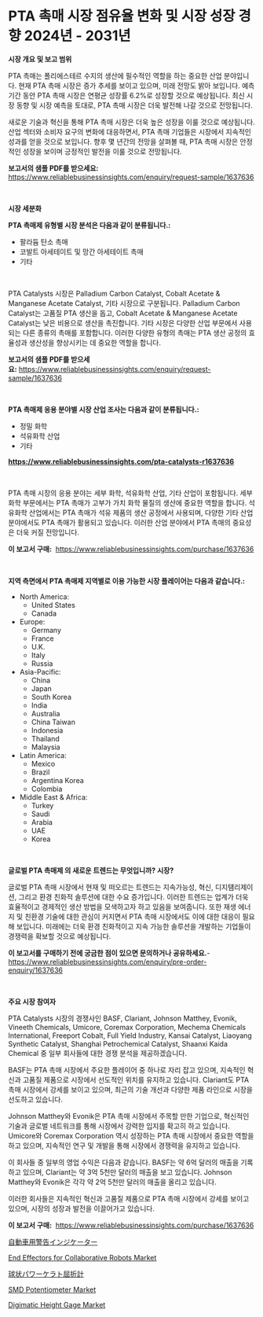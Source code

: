 <p><h1>PTA 촉매 시장 점유율 변화 및 시장 성장 경향 2024년 - 2031년</h1></p><p><strong>시장 개요 및 보고 범위</strong></p>
<p><p>PTA 촉매는 폴리에스테르 수지의 생산에 필수적인 역할을 하는 중요한 산업 분야입니다. 현재 PTA 촉매 시장은 증가 추세를 보이고 있으며, 미래 전망도 밝아 보입니다. 예측 기간 동안 PTA 촉매 시장은 연평균 성장률 6.2%로 성장할 것으로 예상됩니다. 최신 시장 동향 및 시장 예측을 토대로, PTA 촉매 시장은 더욱 발전해 나갈 것으로 전망됩니다.</p><p>새로운 기술과 혁신을 통해 PTA 촉매 시장은 더욱 높은 성장을 이룰 것으로 예상됩니다. 산업 섹터와 소비자 요구의 변화에 대응하면서, PTA 촉매 기업들은 시장에서 지속적인 성과를 얻을 것으로 보입니다. 향후 몇 년간의 전망을 살펴볼 때, PTA 촉매 시장은 안정적인 성장을 보이며 긍정적인 발전을 이룰 것으로 전망됩니다.</p></p>
<p><strong>보고서의 샘플 PDF를 받으세요:</strong> <a href="https://www.reliablebusinessinsights.com/enquiry/request-sample/1637636">https://www.reliablebusinessinsights.com/enquiry/request-sample/1637636</a></p>
<p>&nbsp;</p>
<p><strong>시장 세분화</strong></p>
<p><strong>PTA 촉매제 유형별 시장 분석은 다음과 같이 분류됩니다.:</strong></p>
<p><ul><li>팔라듐 탄소 촉매</li><li>코발트 아세테이트 및 망간 아세테이트 촉매</li><li>기타</li></ul></p>
<p>&nbsp;</p>
<p><p>PTA Catalysts 시장은 Palladium Carbon Catalyst, Cobalt Acetate & Manganese Acetate Catalyst, 기타 시장으로 구분됩니다. Palladium Carbon Catalyst는 고품질 PTA 생산을 돕고, Cobalt Acetate & Manganese Acetate Catalyst는 낮은 비용으로 생산을 촉진합니다. 기타 시장은 다양한 산업 부문에서 사용되는 다른 종류의 촉매를 포함합니다. 이러한 다양한 유형의 촉매는 PTA 생산 공정의 효율성과 생산성을 향상시키는 데 중요한 역할을 합니다.</p></p>
<p><strong>보고서의 샘플 PDF를 받으세요:</strong>&nbsp;<a href="https://www.reliablebusinessinsights.com/enquiry/request-sample/1637636">https://www.reliablebusinessinsights.com/enquiry/request-sample/1637636</a></p>
<p>&nbsp;</p>
<p><strong> PTA 촉매제 응용 분야별 시장 산업 조사는 다음과 같이 분류됩니다.:</strong></p>
<p><ul><li>정밀 화학</li><li>석유화학 산업</li><li>기타</li></ul></p>
<p><strong><a href="https://www.reliablebusinessinsights.com/pta-catalysts-r1637636">https://www.reliablebusinessinsights.com/pta-catalysts-r1637636</a></strong></p>
<p>&nbsp;</p>
<p><p>PTA 촉매 시장의 응용 분야는 세부 화학, 석유화학 산업, 기타 산업이 포함됩니다. 세부 화학 부문에서는 PTA 촉매가 고부가 가치 화학 물질의 생산에 중요한 역할을 합니다. 석유화학 산업에서는 PTA 촉매가 석유 제품의 생산 공정에서 사용되며, 다양한 기타 산업 분야에서도 PTA 촉매가 활용되고 있습니다. 이러한 산업 분야에서 PTA 촉매의 중요성은 더욱 커질 전망입니다.</p></p>
<p><strong>이 보고서 구매:</strong>&nbsp; <a href="https://www.reliablebusinessinsights.com/purchase/1637636">https://www.reliablebusinessinsights.com/purchase/1637636</a></p>
<p>&nbsp;</p>
<p><strong>지역 측면에서 PTA 촉매제 지역별로 이용 가능한 시장 플레이어는 다음과 같습니다.:</strong></p>
<p><ul>
    <li>
        North America:
        <ul>
            <li>United States</li>
            <li>Canada</li>
        </ul>
    </li>
    <li>
        Europe:
        <ul>
            <li>Germany</li>
            <li>France</li>
            <li>U.K.</li>
            <li>Italy</li>
            <li>Russia</li>
        </ul>
    </li>
    <li>
        Asia-Pacific:
        <ul>
            <li>China</li>
            <li>Japan</li>
            <li>South Korea</li>
            <li>India</li>
            <li>Australia</li>
            <li>China Taiwan</li>
            <li>Indonesia</li>
            <li>Thailand</li>
            <li>Malaysia</li>
        </ul>
    </li>
    <li>
        Latin America:
        <ul>
            <li>Mexico</li>
            <li>Brazil</li>
            <li>Argentina Korea</li>
            <li>Colombia</li>
        </ul>
    </li>
    <li>
        Middle East & Africa:
        <ul>
            <li>Turkey</li>
            <li>Saudi</li>
            <li>Arabia</li>
            <li>UAE</li>
            <li>Korea</li>
        </ul>
    </li>
    </ul></p>
<p>&nbsp;</p>
<p><strong>글로벌 PTA 촉매제 의 새로운 트렌드는 무엇입니까? 시장?</strong></p>
<p><p>글로벌 PTA 촉매 시장에서 현재 및 떠오르는 트렌드는 지속가능성, 혁신, 디지턤리제이션, 그리고 환경 친화적 솔루션에 대한 수요 증가입니다. 이러한 트렌드는 업계가 더욱 효율적이고 경제적인 생산 방법을 모색하고자 하고 있음을 보여줍니다. 또한 재생 에너지 및 친환경 기술에 대한 관심이 커지면서 PTA 촉매 시장에서도 이에 대한 대응이 필요해 보입니다. 미래에는 더욱 환경 친화적이고 지속 가능한 솔루션을 개발하는 기업들이 경쟁력을 확보할 것으로 예상됩니다.</p></p>
<p><strong>이 보고서를 구매하기 전에 궁금한 점이 있으면 문의하거나 공유하세요.</strong>- <a href="https://www.reliablebusinessinsights.com/enquiry/pre-order-enquiry/1637636">https://www.reliablebusinessinsights.com/enquiry/pre-order-enquiry/1637636</a></p>
<p>&nbsp;</p>
<p><strong>주요 시장 참여자</strong></p>
<p><p>PTA Catalysts 시장의 경쟁사인 BASF, Clariant, Johnson Matthey, Evonik, Vineeth Chemicals, Umicore, Coremax Corporation, Mechema Chemicals International, Freeport Cobalt, Full Yield Industry, Kansai Catalyst, Liaoyang Synthetic Catalyst, Shanghai Petrochemical Catalyst, Shaanxi Kaida Chemical 중 일부 회사들에 대한 경쟁 분석을 제공하겠습니다.</p><p>BASF는 PTA 촉매 시장에서 주요한 플레이어 중 하나로 자리 잡고 있으며, 지속적인 혁신과 고품질 제품으로 시장에서 선도적인 위치를 유지하고 있습니다. Clariant도 PTA 촉매 시장에서 강세를 보이고 있으며, 최근의 기술 개선과 다양한 제품 라인으로 시장을 선도하고 있습니다.</p><p>Johnson Matthey와 Evonik은 PTA 촉매 시장에서 주목할 만한 기업으로, 혁신적인 기술과 글로벌 네트워크를 통해 시장에서 강력한 입지를 확고히 하고 있습니다. Umicore와 Coremax Corporation 역시 성장하는 PTA 촉매 시장에서 중요한 역할을 하고 있으며, 지속적인 연구 및 개발을 통해 시장에서 경쟁력을 유지하고 있습니다.</p><p>이 회사들 중 일부의 영업 수익은 다음과 같습니다. BASF는 약 6억 달러의 매출을 기록하고 있으며, Clariant는 약 3억 5천만 달러의 매출을 보고 있습니다. Johnson Matthey와 Evonik은 각각 약 2억 5천만 달러의 매출을 올리고 있습니다.</p><p>이러한 회사들은 지속적인 혁신과 고품질 제품으로 PTA 촉매 시장에서 강세를 보이고 있으며, 시장의 성장과 발전을 이끌어가고 있습니다.</p></p>
<p><strong>이 보고서 구매:</strong>&nbsp;&nbsp;<a href="https://www.reliablebusinessinsights.com/purchase/1637636">https://www.reliablebusinessinsights.com/purchase/1637636</a></p>
<p><p><a href="https://github.com/moulafa/Market-Research-Report-List-1/blob/main/116151794950.md">自動車用警告インジケーター</a></p><p><a href="https://github.com/gamblestampleyjenny50m5sl6/Market-Research-Report-List-2/blob/main/end-effectors-for-collaborative-robots-market.md">End Effectors for Collaborative Robots Market</a></p><p><a href="https://github.com/SantosDicki04/Market-Research-Report-List-1/blob/main/701093994951.md">球状パワーケラト屈折計</a></p><p><a href="https://issuu.com/reportprime-2/docs/smd-potentiometer-market-size-2030.pptx">SMD Potentiometer Market</a></p><p><a href="https://issuu.com/reportprime-2/docs/digimatic-height-gage-market-size-2030.pptx">Digimatic Height Gage Market</a></p></p>